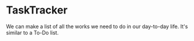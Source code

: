 # TaskTracker
We can make a list of all the works we need to do in our day-to-day life. It's similar to a To-Do list.
